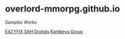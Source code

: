 # overlord-mmorpg.github.io

Samples Works

[EAZYFIX](./eazyfix/)
[SAH Digitals](./sah/)
[Kartikeya Group](./kartikeyagroups/index.html)
